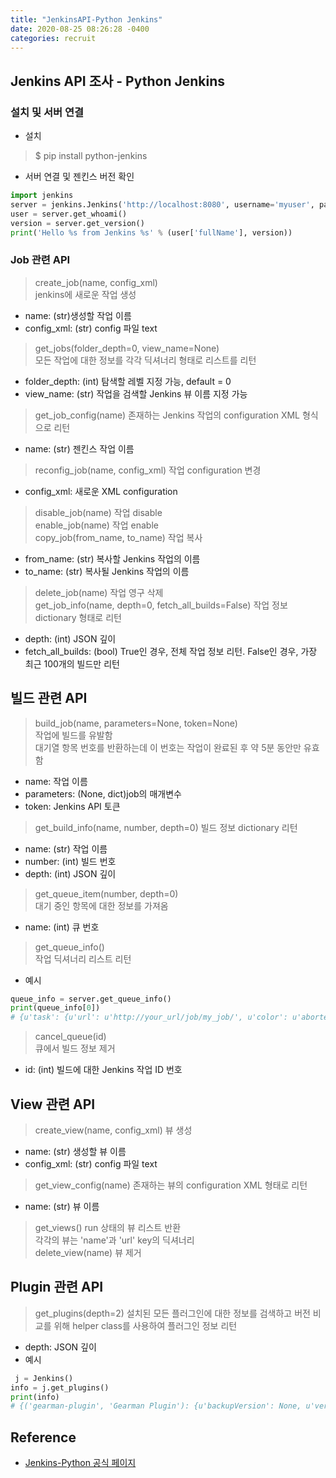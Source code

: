```yaml
---
title: "JenkinsAPI-Python Jenkins"
date: 2020-08-25 08:26:28 -0400
categories: recruit
---
```

## Jenkins API 조사 - Python Jenkins
### 설치 및 서버 연결
* 설치
> $ pip install python-jenkins
* 서버 연결 및 젠킨스 버전 확인
```python
import jenkins
server = jenkins.Jenkins('http://localhost:8080', username='myuser', password='mypassword')
user = server.get_whoami()
version = server.get_version()
print('Hello %s from Jenkins %s' % (user['fullName'], version))
```
### Job 관련 API
> create_job(name, config_xml)  
jenkins에 새로운 작업 생성  
 - name: (str)생성할 작업 이름  
 - config_xml: (str) config 파일 text  
> get_jobs(folder_depth=0, view_name=None)  
모든 작업에 대한 정보를 각각 딕셔너리 형태로 리스트를 리턴  
 - folder_depth: (int) 탐색할 레벨 지정 가능, default = 0   
 - view_name: (str) 작업을 검색할 Jenkins 뷰 이름 지정 가능  
> get_job_config(name)
존재하는 Jenkins 작업의 configuration XML 형식으로 리턴
 - name: (str) 젠킨스 작업 이름  
> reconfig_job(name, config_xml)
작업 configuration 변경  
 - config_xml: 새로운 XML configuration  
> disable_job(name)
작업 disable  
> enable_job(name)
작업 enable  
> copy_job(from_name, to_name) 
작업 복사
 - from_name: (str) 복사할 Jenkins 작업의 이름  
 - to_name: (str) 복사될 Jenkins 작업의 이름  
> delete_job(name)
작업 영구 삭제  
> get_job_info(name, depth=0, fetch_all_builds=False)
작업 정보 dictionary 형태로 리턴   
 - depth: (int) JSON 깊이  
 - fetch_all_builds: (bool) True인 경우, 전체 작업 정보 리턴. False인 경우, 가장 최근 100개의 빌드만 리턴  

## 빌드 관련 API
> build_job(name, parameters=None, token=None)  
작업에 빌드를 유발함  
대기열 항목 번호를 반환하는데 이 번호는 작업이 완료된 후 약 5분 동안만 유효함  
 - name: 작업 이름  
 - parameters: (None, dict)job의 매개변수  
 - token: Jenkins API 토큰  
> get_build_info(name, number, depth=0)
빌드 정보 dictionary 리턴  
 - name: (str) 작업 이름  
 - number: (int) 빌드 번호  
 - depth: (int) JSON 깊이  
> get_queue_item(number, depth=0)  
대기 중인 항목에 대한 정보를 가져옴  
 - name: (int) 큐 번호  
> get_queue_info()  
작업 딕셔너리 리스트 리턴  
 - 예시   
```python
queue_info = server.get_queue_info()
print(queue_info[0])
# {u'task': {u'url': u'http://your_url/job/my_job/', u'color': u'aborted_anime', u'name': u'my_job'}, u'stuck': False, u'actions': [{u'causes': [{u'shortDescription': u'Started by timer'}]}], u'buildable': False, u'params': u'', u'buildableStartMilliseconds': 1315087293316, u'why': u'Build #2,532 is already in progress (ETA:10 min)', u'blocked': True}
```
> cancel_queue(id)  
큐에서 빌드 정보 제거  
 - id: (int) 빌드에 대한 Jenkins 작업 ID 번호    

## View 관련 API
> create_view(name, config_xml)
뷰 생성  
 - name: (str) 생성할 뷰 이름  
 - config_xml: (str) config 파일 text  
> get_view_config(name)
존재하는 뷰의 configuration XML 형태로 리턴  
- name: (str) 뷰 이름  
> get_views()
run 상태의 뷰 리스트 반환  
각각의 뷰는 'name'과 'url' key의 딕셔너리    
> delete_view(name)
뷰 제거

## Plugin 관련 API 
> get_plugins(depth=2)
설치된 모든 플러그인에 대한 정보를 검색하고 버전 비교를 위해 helper class를 사용하여 플러그인 정보 리턴  
 - depth: JSON 깊이
 - 예시
```python
 j = Jenkins()
info = j.get_plugins()
print(info)
# {('gearman-plugin', 'Gearman Plugin'): {u'backupVersion': None, u'version': u'0.0.4', u'deleted': False, u'supportsDynamicLoad': u'MAYBE', u'hasUpdate': True, u'enabled': True, u'pinned': False, u'downgradable': False, u'dependencies': [], u'url': u'http://wiki.jenkins-ci.org/display/JENKINS/Gearman+Plugin', u'longName': u'Gearman Plugin', u'active': True, u'shortName': u'gearman-plugin', u'bundled': False}, ...}
```

## Reference
* [Jenkins-Python 공식 페이지](https://python-jenkins.readthedocs.io/en/latest/index.html)